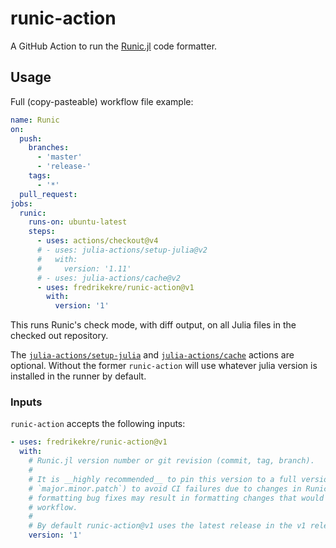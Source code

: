 # runic-action

A GitHub Action to run the [Runic.jl](https://github.com/fredrikekre/Runic.jl)
code formatter.

## Usage

Full (copy-pasteable) workflow file example:

```yml
name: Runic
on:
  push:
    branches:
      - 'master'
      - 'release-'
    tags:
      - '*'
  pull_request:
jobs:
  runic:
    runs-on: ubuntu-latest
    steps:
      - uses: actions/checkout@v4
      # - uses: julia-actions/setup-julia@v2
      #   with:
      #     version: '1.11'
      # - uses: julia-actions/cache@v2
      - uses: fredrikekre/runic-action@v1
        with:
          version: '1'
```

This runs Runic's check mode, with diff output, on all Julia files in the
checked out repository.

The [`julia-actions/setup-julia`](https://github.com/julia-actions/setup-julia)
and [`julia-actions/cache`](https://github.com/julia-actions/cache) actions are
optional. Without the former `runic-action` will use whatever julia version is
installed in the runner by default.

### Inputs

`runic-action` accepts the following inputs:

```yml
- uses: fredrikekre/runic-action@v1
  with:
    # Runic.jl version number or git revision (commit, tag, branch).
    #
    # It is __highly recommended__ to pin this version to a full version number (e.g.
    # `major.minor.patch`) to avoid CI failures due to changes in Runic.jl since even
    # formatting bug fixes may result in formatting changes that would then fail the
    # workflow.
    #
    # By default runic-action@v1 uses the latest release in the v1 release series.
    version: '1'
```
